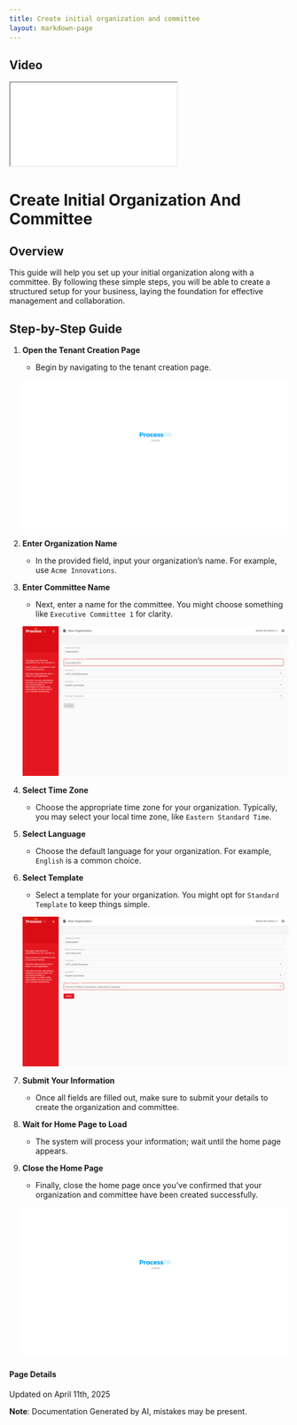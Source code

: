 ```yaml
---
title: Create initial organization and committee
layout: markdown-page
---
```


## Video 
<div class="container my-5">
	<div class="embed-responsive embed-responsive-16by9">
		<iframe class="embed-responsive-item" src="..\media\onboarding\create_initial_organization_and_committee\Create_initial_organization_and_committee.webm" allowfullscreen></iframe>
	</div>
</div>

# Create Initial Organization And Committee

## Overview
This guide will help you set up your initial organization along with a committee. By following these simple steps, you will be able to create a structured setup for your business, laying the foundation for effective management and collaboration.

## Step-by-Step Guide

1. **Open the Tenant Creation Page**
   - Begin by navigating to the tenant creation page.

   ![Image](../media\onboarding\create_initial_organization_and_committee\Create_initial_organization_and_committee_1.png)

2. **Enter Organization Name**
   - In the provided field, input your organization’s name. For example, use `Acme Innovations`.

3. **Enter Committee Name**
   - Next, enter a name for the committee. You might choose something like `Executive Committee 1` for clarity.

   ![Image](../media\onboarding\create_initial_organization_and_committee\Create_initial_organization_and_committee_2.png)

4. **Select Time Zone**
   - Choose the appropriate time zone for your organization. Typically, you may select your local time zone, like `Eastern Standard Time`.

5. **Select Language**
   - Choose the default language for your organization. For example, `English` is a common choice.

6. **Select Template**
   - Select a template for your organization. You might opt for `Standard Template` to keep things simple.

   ![Image](../media\onboarding\create_initial_organization_and_committee\Create_initial_organization_and_committee_3.png)

7. **Submit Your Information**
   - Once all fields are filled out, make sure to submit your details to create the organization and committee.

8. **Wait for Home Page to Load**
   - The system will process your information; wait until the home page appears.

9. **Close the Home Page**
   - Finally, close the home page once you’ve confirmed that your organization and committee have been created successfully.

   ![Image](../media\onboarding\create_initial_organization_and_committee\Create_initial_organization_and_committee_4.png)

#### Page Details
Updated on April 11th, 2025

**Note**: Documentation Generated by AI, mistakes may be present.